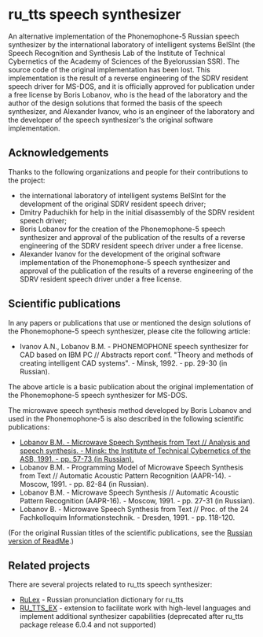 # ru_tts speech synthesizer

An alternative implementation of the Phonemophone-5 Russian speech
synthesizer by the international laboratory of intelligent systems
BelSInt (the Speech Recognition and Synthesis Lab of the Institute of
Technical Cybernetics of the Academy of Sciences of the Byelorussian
SSR). The source code of the original implementation has been lost.
This implementation is the result of a reverse engineering of
the SDRV resident speech driver for MS-DOS, and it is officially
approved for publication under a free license by Boris Lobanov, who is
the head of the laboratory and the author of the design solutions that
formed the basis of the speech synthesizer, and Alexander Ivanov,
who is an engineer of the laboratory and the developer of
the speech synthesizer's the original software implementation.

## Acknowledgements

Thanks to the following organizations and people for their contributions to the project:

* the international laboratory of intelligent systems BelSInt for the
  development of the original SDRV resident speech driver;
* Dmitry Paduchikh for help in the initial disassembly of the SDRV
  resident speech driver;
* Boris Lobanov for the creation of the Phonemophone-5 speech
  synthesizer and approval of the publication of the results of a
  reverse engineering of the SDRV resident speech driver under a free
  license.
* Alexander Ivanov for the development of the original software
  implementation of the Phonemophone-5 speech synthesizer and
  approval of the publication of the results of a reverse engineering
  of the SDRV resident speech driver under a free license.

## Scientific publications

In any papers or publications that use or mentioned the design solutions of the Phonemophone-5 speech synthesizer, please cite the following article:

* Ivanov A.N., Lobanov B.M. - PHONEMOPHONE speech synthesizer for CAD
  based on IBM PC // Abstracts report conf. "Theory and methods of
  creating intelligent CAD systems". - Minsk, 1992. - pp. 29-30 (in
  Russian).

The above article is a basic publication about the original
implementation of the Phonemophone-5 speech synthesizer for MS-DOS.

The microwave speech synthesis  method developed by Boris Lobanov and
used in the Phonemophone-5 is also described in the following
scientific publications:

* [Lobanov B.M. - Microwave Speech Synthesis from Text // Analysis and
  speech synthesis. - Minsk: the Institute of Technical Cybernetics of
  the ASB, 1991. - pp. 57-73 (in Russian).](publications/Lobanov_B.M._-_Microwave_Speech_Synthesis_from_Text_(in_Russian).pdf)
* Lobanov B.M. - Programming Model of Microwave Speech Synthesis from
  Text // Automatic Acoustic Pattern Recognition (AAPR-14). -
  Moscow, 1991. - pp. 82-84 (in Russian).
* Lobanov B.M. - Microwave Speech Synthesis // Automatic Acoustic
  Pattern Recognition (AAPR-16). - Moscow, 1991. - pp. 27-31 (in
  Russian).
* Lobanov B. - Microwave Speech Synthesis from Text // Proc. of the 24
  Fachkolloquim Informationstechnik. - Dresden, 1991. - pp. 118-120.

(For the original Russian titles of the scientific publications, see
the [Russian version of ReadMe](README_RU.md).)

## Related projects

There are several projects related to ru_tts speech synthesizer:

* [RuLex](https://github.com/poretsky/rulex) -
  Russian pronunciation dictionary for ru_tts
* [RU_TTS_EX](https://electrik-spb.ru/ru_tts/ru_tts_ex/) -
  extension to facilitate work with high-level languages
  and implement additional synthesizer capabilities
  (deprecated after ru_tts package release 6.0.4 and not supported)
